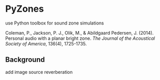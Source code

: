 # PyZones

use Python toolbox for sound zone simulations

Coleman, P., Jackson, P. J., Olik, M., & Abildgaard Pedersen, J. (2014). Personal audio with a planar bright zone. _The Journal of the Acoustical Society of America_, 136(4), 1725-1735.

## Background

add image source reverberation
